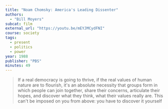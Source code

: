 ```yaml
---
title: "Noam Chomsky: America's Leading Dissenter"
authors:
  - "Bill Moyers"
subcat: film
external_url: "https://youtu.be/mEYJMCydFNI"
course: society
tags:
  - present
  - politics
  - power
year: 1988
publisher: "PBS"
minutes: 49
---
```


> If a real democracy is going to thrive, if the real values of human nature are to flourish, it's an absolute necessity that groups form in which people can join together, share their concerns, articulate their hopes, and discover what they think, what their values really are. This can't be imposed on you from above: you have to discover it yourself


